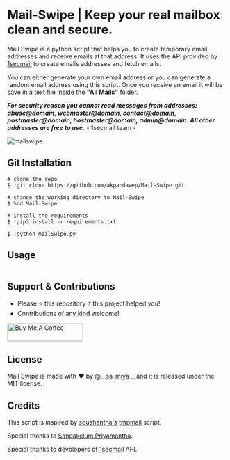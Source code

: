 # Mail-Swipe | Keep your real mailbox clean and secure. 

Mail Swipe is a python script that helps you to create temporary email addresses and receive emails at that address. It uses the API provided by [1secmail](https://www.1secmail.com/api/) to create emails addresses and fetch emails.

You can either generate your own email address or you can generate a random email address using this script. Once you receive an email it will be save in a text file inside the **"All Mails"** folder.

***For security reason you cannot read messages from addresses: abuse@domain, webmaster@domain, contact@domain, postmaster@domain, hostmaster@domain, admin@domain. All other addresses are free to use.*** - 1secmail team -

![mailswipe](https://user-images.githubusercontent.com/55880211/94339230-e61e7100-0015-11eb-942a-cd1085179ff4.gif)

## Git Installation
```
# clone the repo
$ !git clone https://github.com/akpandawep/Mail-Swipe.git

# change the working directory to Mail-Swipe
$ %cd Mail-Swipe

# install the requirements
$ !pip3 install -r requirements.txt

$ !python mailSwipe.py
```

## Usage

```

```
## Support & Contributions
- Please ⭐️ this repository if this project helped you!
- Contributions of any kind welcome!

 <a href="https://www.buymeacoffee.com/sameeramadushan" target="_blank"><img src="https://www.buymeacoffee.com/assets/img/custom_images/orange_img.png" alt="Buy Me A Coffee" style="height: 41px !important;width: 174px !important;box-shadow: 0px 3px 2px 0px rgba(190, 190, 190, 0.5) !important;-webkit-box-shadow: 0px 3px 2px 0px rgba(190, 190, 190, 0.5) !important;" ></a>

## License
Mail Swipe is made with ♥ by [@_\_sa_miya__](https://twitter.com/__sa_miya__) and it is released under the MIT license.

## Credits
This script is inspired by [sdushantha's](https://github.com/sdushantha) [tmpmail](https://github.com/sdushantha/tmpmail) script. 

Special thanks to [Sandakelum Priyamantha](https://github.com/wijewardhane).

Special thanks to devolopers of [1secmail](https://www.1secmail.com/api/) API. 
